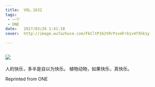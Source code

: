 ```yaml
---
title:	VOL.1632
tags:
 - 一个
 - ONE
date:	2017/03/26 1:41:10
cover:	http://image.wufazhuce.com/FkCltP16JtRrPsvmFrb1v4fXhk1y

---
```

![](http://image.wufazhuce.com/FkCltP16JtRrPsvmFrb1v4fXhk1y)
---

人的快乐，多半是自以为快乐。 植物动物，如果快乐，真快乐。
 
Reprinted from ONE

